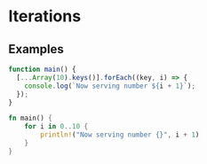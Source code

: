 # Iterations

## Examples

```javascript
function main() {
  [...Array(10).keys()].forEach((key, i) => {
    console.log(`Now serving number ${i + 1}`);
  });
}
```

```rust
fn main() {
    for i in 0..10 {
        println!("Now serving number {}", i + 1)
    }
}
```
